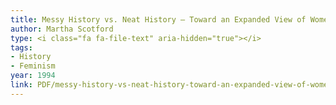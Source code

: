 ```yaml
---
title: Messy History vs. Neat History — Toward an Expanded View of Women in Graphic Design
author: Martha Scotford
type: <i class="fa fa-file-text" aria-hidden="true"></i>
tags:
- History
- Feminism
year: 1994
link: PDF/messy-history-vs-neat-history-toward-an-expanded-view-of-women-in-graphic-design.pdf
---
```

